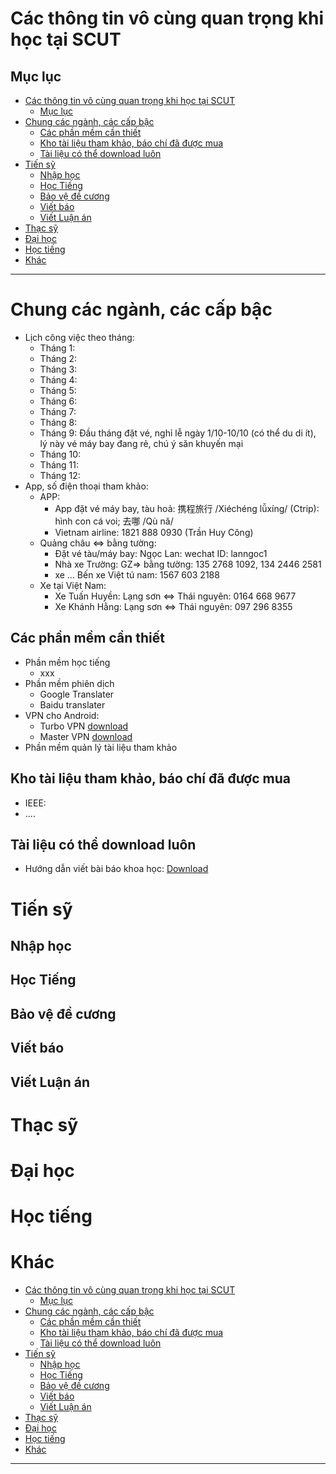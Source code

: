 # Các thông tin vô cùng quan trọng khi học tại SCUT
## Mục lục
- [Các thông tin vô cùng quan trọng khi học tại SCUT](README.md?#các-thông-tin-vô-cùng-quan-trọng-khi-học-tại-scut)  
   * [Mục lục](README.md?#mục-lục)  
- [Chung các ngành, các cấp bậc](README.md?#chung-các-ngành-các-cấp-bậc)  
   * [Các phần mềm cần thiết](README.md?#các-phần-mềm-cần-thiết)  
   * [Kho tài liệu tham khảo, báo chí đã được mua](README.md?#kho-tài-liệu-tham-khảo-báo-chí-đã-được-mua)  
   * [Tài liệu có thể download luôn](README.md?#tài-liệu-có-thể-download-luôn)  
- [Tiến sỹ](README.md?#tiến-sỹ)  
   * [Nhập học](README.md?#nhập-học)  
   * [Học Tiếng](README.md?#học-tiếng)  
   * [Bảo vệ đề cương](README.md?#bảo-vệ-đề-cương)  
   * [Viết báo](README.md?#viết-báo)  
   * [Viết Luận án](README.md?#viết-luận-án)  
- [Thạc sỹ](README.md?#thạc-sỹ)  
- [Đại học](README.md?#Đại-học)  
- [Học tiếng](README.md?#học-tiếng)  
- [Khác](README.md?#khác)  
---
# Chung các ngành, các cấp bậc
- Lịch công việc theo tháng:
    - Tháng 1:
    - Tháng 2:
    - Tháng 3:
    - Tháng 4:
    - Tháng 5:
    - Tháng 6:
    - Tháng 7:
    - Tháng 8:
    - Tháng 9: Đầu tháng đặt vé, nghỉ lễ ngày 1/10-10/10 (có thể du di ít), lý này vé máy bay đang rẻ, chú ý săn khuyến mại
    - Tháng 10:
    - Tháng 11:
    - Tháng 12: 
- App, số điện thoại tham khảo:
  - APP:
    - App đặt vé máy bay, tàu hoả: 携程旅行 /Xiéchéng lǚxíng/ (Ctrip): hình con cá voi; 去哪 /Qù nǎ/
    - Vietnam airline: 1821 888 0930 (Trần Huy Công)
  - Quảng châu <=> bằng tường:
    - Đặt vé tàu/máy bay: Ngọc Lan: wechat ID: lanngoc1
    - Nhà xe Trường: GZ=> bằng tường: 135 2768 1092, 134 2446 2581
    - xe ... Bến xe Việt tú nam: 1567 603 2188
  - Xe tại Việt Nam:
    - Xe Tuấn Huyền: Lạng sơn <=> Thái nguyên: 0164 668 9677
    - Xe Khánh Hằng: Lạng sơn <=> Thái nguyên: 097 296 8355
    
## Các phần mềm cần thiết
- Phần mềm học tiếng
  - xxx
- Phần mềm phiên dịch
  - Google Translater
  - Baidu translater
- VPN cho Android:
  - Turbo VPN [download](#)
  - Master VPN [download](#)
- Phần mềm quản lý tài liệu tham khảo
## Kho tài liệu tham khảo, báo chí đã được mua
- IEEE:
- ....
## Tài liệu có thể download luôn
- Hướng dẫn viết bài báo khoa học: [Download](#)

# Tiến sỹ
## Nhập học
## Học Tiếng
## Bảo vệ đề cương
## Viết báo
## Viết Luận án

# Thạc sỹ
# Đại học
# Học tiếng
# Khác

- [Các thông tin vô cùng quan trọng khi học tại SCUT](How%20to%20write%20a%20science%20paper.md?#các-thông-tin-vô-cùng-quan-trọng-khi-học-tại-scut)  
   * [Mục lục](How%20to%20write%20a%20science%20paper.md?#mục-lục)  
- [Chung các ngành, các cấp bậc](How%20to%20write%20a%20science%20paper.md?#chung-các-ngành-các-cấp-bậc)  
   * [Các phần mềm cần thiết](How%20to%20write%20a%20science%20paper.md?#các-phần-mềm-cần-thiết)  
   * [Kho tài liệu tham khảo, báo chí đã được mua](How%20to%20write%20a%20science%20paper.md?#kho-tài-liệu-tham-khảo-báo-chí-đã-được-mua)  
   * [Tài liệu có thể download luôn](How%20to%20write%20a%20science%20paper.md?#tài-liệu-có-thể-download-luôn)  
- [Tiến sỹ](How%20to%20write%20a%20science%20paper.md?#tiến-sỹ)  
   * [Nhập học](How%20to%20write%20a%20science%20paper.md?#nhập-học)  
   * [Học Tiếng](How%20to%20write%20a%20science%20paper.md?#học-tiếng)  
   * [Bảo vệ đề cương](How%20to%20write%20a%20science%20paper.md?#bảo-vệ-đề-cương)  
   * [Viết báo](How%20to%20write%20a%20science%20paper.md?#viết-báo)  
   * [Viết Luận án](How%20to%20write%20a%20science%20paper.md?#viết-luận-án)  
- [Thạc sỹ](How%20to%20write%20a%20science%20paper.md?#thạc-sỹ)  
- [Đại học](How%20to%20write%20a%20science%20paper.md?#đại-học)  
- [Học tiếng](How%20to%20write%20a%20science%20paper.md?#học-tiếng)  
- [Khác](How%20to%20write%20a%20science%20paper.md?#khác)  
---
